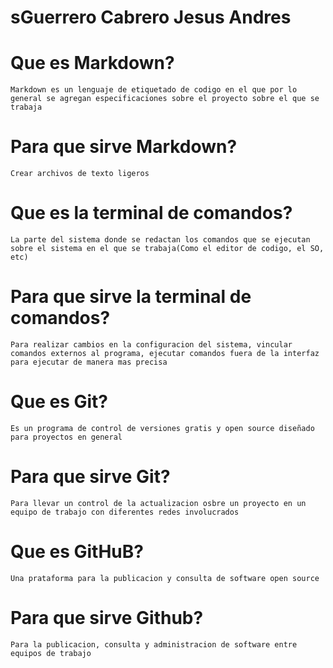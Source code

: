 # sGuerrero Cabrero Jesus Andres
# Que es Markdown?
    Markdown es un lenguaje de etiquetado de codigo en el que por lo general se agregan especificaciones sobre el proyecto sobre el que se trabaja
# Para que sirve Markdown?
    Crear archivos de texto ligeros 
# Que es la terminal de comandos?
    La parte del sistema donde se redactan los comandos que se ejecutan sobre el sistema en el que se trabaja(Como el editor de codigo, el SO, etc)
# Para que sirve la terminal de comandos?
    Para realizar cambios en la configuracion del sistema, vincular comandos externos al programa, ejecutar comandos fuera de la interfaz para ejecutar de manera mas precisa 
# Que es Git?
    Es un programa de control de versiones gratis y open source diseñado para proyectos en general 
# Para que sirve Git?
    Para llevar un control de la actualizacion osbre un proyecto en un equipo de trabajo con diferentes redes involucrados 
# Que es GitHuB?
    Una prataforma para la publicacion y consulta de software open source 
# Para que sirve Github?
    Para la publicacion, consulta y administracion de software entre equipos de trabajo 